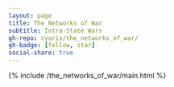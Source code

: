 ```yaml
---
layout: page
title: The Networks of War
subtitle: Intra-State Wars
gh-repo: cyaris/the_networks_of_war/
gh-badge: [follow, star]
social-share: true
---
```


{% include /the_networks_of_war/main.html %}
